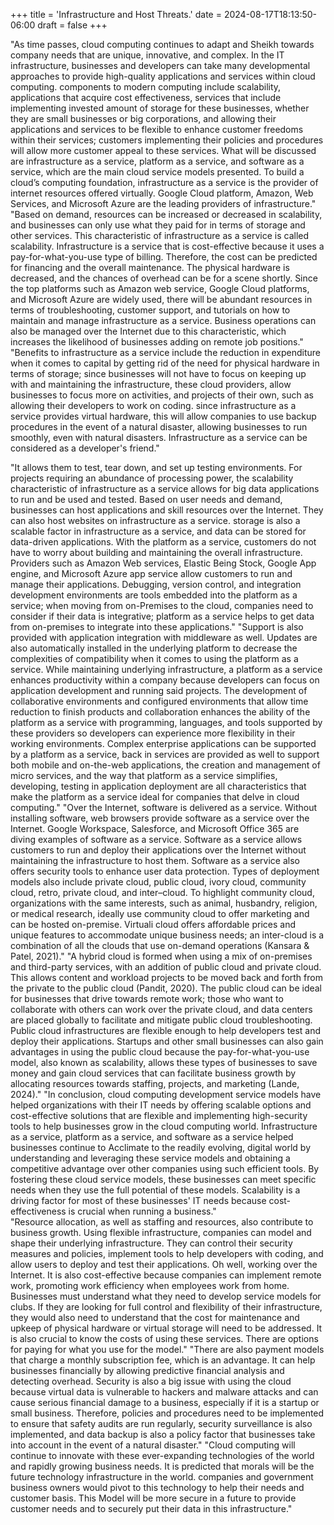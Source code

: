 +++
title = 'Infrastructure and Host Threats.'
date = 2024-08-17T18:13:50-06:00
draft = false
+++


"As time passes, cloud computing continues to adapt and Sheikh towards company needs that are unique, innovative, and complex. In the IT infrastructure, businesses and developers can take many developmental approaches to provide high-quality applications and services within cloud computing. components to modern computing include scalability, applications that acquire cost effectiveness, services that include implementing invested amount of storage for these businesses, whether they are small businesses or big corporations, and allowing their applications and services to be flexible to enhance customer freedoms within their services; customers implementing their policies and procedures will allow more customer appeal to these services. What will be discussed are infrastructure as a service, platform as a service, and software as a service, which are the main cloud service models presented. To build a cloud’s computing foundation, infrastructure as a service is the provider of internet resources offered virtually. Google Cloud platform, Amazon, Web Services, and Microsoft Azure are the leading providers of infrastructure." 
"Based on demand, resources can be increased or decreased in scalability, and businesses can only use what they paid for in terms of storage and other services. This characteristic of infrastructure as a service is called scalability. Infrastructure is a service that is cost-effective because it uses a pay-for-what-you-use type of billing. Therefore, the cost can be predicted for financing and the overall maintenance. The physical hardware is decreased, and the chances of overhead can be for a scene shortly. Since the top platforms such as Amazon web service, Google Cloud platforms, and Microsoft Azure are widely used, there will be abundant resources in terms of troubleshooting, customer support, and tutorials on how to maintain and manage infrastructure as a service. Business operations can also be managed over the Internet due to this characteristic, which increases the likelihood of businesses adding on remote job positions."
"Benefits to infrastructure as a service include the reduction in expenditure when it comes to capital by getting rid of the need for physical hardware in terms of storage; since businesses will not have to focus on keeping up with and maintaining the infrastructure, these cloud providers, allow businesses to focus more on activities, and projects of their own, such as allowing their developers to work on coding. since infrastructure as a service provides virtual hardware, this will allow companies to use backup procedures in the event of a natural disaster, allowing businesses to run smoothly, even with natural disasters. Infrastructure as a service can be considered as a developer's friend." 

"It allows them to test, tear down, and set up testing environments. For projects requiring an abundance of processing power, the scalability characteristic of infrastructure as a service allows for big data applications to run and be used and tested. Based on user needs and demand, businesses can host applications and skill resources over the Internet. They can also host websites on infrastructure as a service. storage is also a scalable factor in infrastructure as a service, and data can be stored for data-driven applications. With the platform as a service, customers do not have to worry about building and maintaining the overall infrastructure. Providers such as Amazon Web services, Elastic Being Stock, Google App engine, and Microsoft Azure app service allow customers to run and manage their applications. Debugging, version control, and integration development environments are tools embedded into the platform as a service; when moving from on-Premises to the cloud, companies need to consider if their data is integrative; platform as a service helps to get data from on-premises to integrate into these applications." 
"Support is also provided with application integration with middleware as well. Updates are also automatically installed in the underlying platform to decrease the complexities of compatibility when it comes to using the platform as a service. While maintaining underlying infrastructure, a platform as a service enhances productivity within a company because developers can focus on application development and running said projects. The development of collaborative environments and configured environments that allow time reduction to finish products and collaboration enhances the ability of the platform as a service with programming, languages, and tools supported by these providers so developers can experience more flexibility in their working environments. Complex enterprise applications can be supported by a platform as a service, back in services are provided as well to support both mobile and on-the-web applications, the creation and management of micro services, and the way that platform as a service simplifies, developing, testing in application deployment are all characteristics that make the platform as a service ideal for companies that delve in cloud computing." 
"Over the Internet, software is delivered as a service. Without installing software, web browsers provide software as a service over the Internet. Google Workspace, Salesforce, and Microsoft Office 365 are diving examples of software as a service. Software as a service allows customers to run and deploy their applications over the Internet without maintaining the infrastructure to host them. Software as a service also offers security tools to enhance user data protection. Types of deployment models also include private cloud, public cloud, ivory cloud, community cloud, retro, private cloud, and inter–cloud. To highlight community cloud, organizations with the same interests, such as animal, husbandry, religion, or medical research, ideally use community cloud to offer marketing and can be hosted on-premise. Virtuali cloud offers affordable prices and unique features to accommodate unique business needs; an inter-cloud is a combination of all the clouds that use on-demand operations (Kansara & Patel, 2021)." 
"A hybrid cloud is formed when using a mix of on-premises and third-party services, with an addition of public cloud and private cloud. This allows content and workload projects to be moved back and forth from the private to the public cloud (Pandit, 2020). The public cloud can be ideal for businesses that drive towards remote work; those who want to collaborate with others can work over the private cloud, and data centers are placed globally to facilitate and mitigate public cloud troubleshooting. Public cloud infrastructures are flexible enough to help developers test and deploy their applications. Startups and other small businesses can also gain advantages in using the public cloud because the pay-for-what-you-use model, also known as scalability, allows these types of businesses to save money and gain cloud services that can facilitate business growth by allocating resources towards staffing, projects, and marketing (Lande, 2024)." 
"In conclusion, cloud computing development service models have helped organizations with their IT needs by offering scalable options and cost-effective solutions that are flexible and implementing high-security tools to help businesses grow in the cloud computing world. Infrastructure as a service, platform as a service, and software as a service helped businesses continue to Acclimate to the readily evolving, digital world by understanding and leveraging these service models and obtaining a competitive advantage over other companies using such efficient tools. By fostering these cloud service models, these businesses can meet specific needs when they use the full potential of these models. Scalability is a driving factor for most of these businesses' IT needs because cost-effectiveness is crucial when running a business."  
"Resource allocation, as well as staffing and resources, also contribute to business growth. Using flexible infrastructure, companies can model and shape their underlying infrastructure. They can control their security measures and policies, implement tools to help developers with coding, and allow users to deploy and test their applications. Oh well, working over the Internet. It is also cost-effective because companies can implement remote work, promoting work efficiency when employees work from home. Businesses must understand what they need to develop service models for clubs. If they are looking for full control and flexibility of their infrastructure, they would also need to understand that the cost for maintenance and upkeep of physical hardware or virtual storage will need to be addressed. It is also crucial to know the costs of using these services. There are options for paying for what you use for the model." "There are also payment models that charge a monthly subscription fee, which is an advantage. It can help businesses financially by allowing predictive financial analysis and detecting overhead. Security is also a big issue with using the cloud because virtual data is vulnerable to hackers and malware attacks and can cause serious financial damage to a business, especially if it is a startup or small business. Therefore, policies and procedures need to be implemented to ensure that safety audits are run regularly, security surveillance is also implemented, and data backup is also a policy factor that businesses take into account in the event of a natural disaster." 
"Cloud computing will continue to innovate with these ever-expanding technologies of the world and rapidly growing business needs.  It is predicted that morals will be the future technology infrastructure in the world. companies and government business owners would pivot to this technology to help their needs and customer basis. This  Model will be more secure  in a future to provide customer needs and to securely put their data in this infrastructure." 

